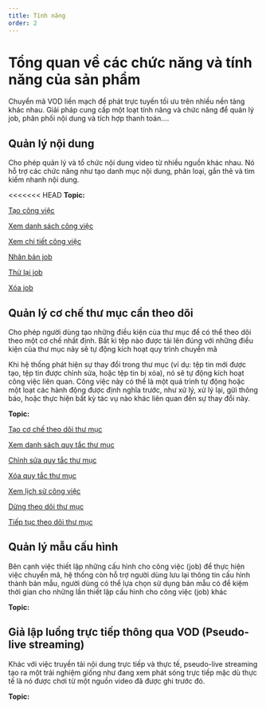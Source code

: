 ```yaml
---
title: Tính năng
order: 2
---
```


# Tổng quan về các chức năng và tính năng của sản phẩm

Chuyển mã VOD liền mạch để phát trực tuyến tối ưu trên nhiều nền tảng khác nhau. Giải pháp cung cấp một loạt tính năng và chức năng để quản lý job, phân phối nội dung và tích hợp thanh toán....

## Quản lý nội dung

Cho phép quản lý và tổ chức nội dung video từ nhiều nguồn khác nhau. Nó hỗ trợ các chức năng như tạo danh mục nội dung, phân loại, gắn thẻ và tìm kiếm nhanh nội dung.

<<<<<<< HEAD
**Topic:** 

[Tạo công việc](/docs/vi/sigma-media-vod/05-user-guide/b-job-management/1-create-job.md)

[Xem danh sách công việc](/docs/vi/sigma-media-vod/05-user-guide/b-job-management/2-view-job-list.md)

[Xem chi tiết công việc](/docs/vi/sigma-media-vod/05-user-guide/b-job-management/3-view-details-job.md)

[Nhân bản job](/docs/vi/sigma-media-vod/05-user-guide/b-job-management/4-duplicate-job.md)

[Thử lại job](/docs/vi/sigma-media-vod/05-user-guide/b-job-management/5-retry-job.md)

[Xóa job](/docs/vi/sigma-media-vod/05-user-guide/b-job-management/6-delete-job.md)


## Quản lý cơ chế thư mục cần theo dõi

Cho phép người dùng tạo những điều kiện của thư mục để có thể theo dõi theo một cơ chế nhất định. Bất kì tệp nào được tải lên đúng với những điều kiện của thư mục này sẽ tự động kích hoạt quy trình chuyển mã

Khi hệ thống phát hiện sự thay đổi trong thư mục (ví dụ: tệp tin mới được tạo, tệp tin được chỉnh sửa, hoặc tệp tin bị xóa), nó sẽ tự động kích hoạt công việc liên quan. Công việc này có thể là một quá trình tự động hoặc một loạt các hành động được định nghĩa trước, như xử lý, xử lý lại, gửi thông báo, hoặc thực hiện bất kỳ tác vụ nào khác liên quan đến sự thay đổi này.

**Topic:**

[Tạo cơ chế theo dõi thư mục](/docs/vi/sigma-media-vod/05-user-guide/b-job-management/1-create-job.md)

[Xem danh sách quy tắc thư mục](/docs/vi/sigma-media-vod/05-user-guide/b-job-management/2-view-job-list.md)

[Chỉnh sửa quy tắc thư mục](/docs/vi/sigma-media-vod/05-user-guide/b-job-management/3-view-details-job.md)

[Xóa quy tắc thư mục](/docs/vi/sigma-media-vod/05-user-guide/b-job-management/4-duplicate-job.md)

[Xem lịch sử công việc](/docs/vi/sigma-media-vod/05-user-guide/b-job-management/5-retry-job.md)

[Dừng theo dõi thư mục](/docs/vi/sigma-media-vod/05-user-guide/b-job-management/6-delete-job.md)

[Tiếp tục theo dõi thư mục](/docs/vi/sigma-media-vod/05-user-guide/b-job-management/6-delete-job.md)

## Quản lý mẫu cấu hình

Bên cạnh việc thiết lập những cấu hình cho công việc (job) để thực hiện việc chuyển mã, hệ thống còn hỗ trợ người dùng lưu lại thông tin cấu hình thành bản mẫu, người dùng có thể lựa chọn sử dụng bản mẫu có để kiệm thời gian cho những lần thiết lập cấu hình cho công việc (job) khác

**Topic:**

## Giả lập luồng trực tiếp thông qua VOD (Pseudo-live streaming)

Khác với việc truyền tải nội dung trực tiếp và thực tế, pseudo-live streaming tạo ra một trải nghiệm giống như đang xem phát sóng trực tiếp mặc dù thực tế là nó được chơi từ một nguồn video đã được ghi trước đó.

**Topic:**
